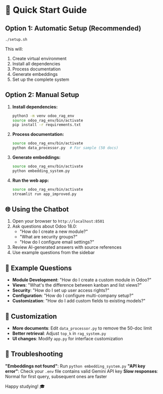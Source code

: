 # 🚀 Quick Start Guide

## Option 1: Automatic Setup (Recommended)

```bash
./setup.sh
```

This will:
1. Create virtual environment
2. Install all dependencies  
3. Process documentation
4. Generate embeddings
5. Set up the complete system

## Option 2: Manual Setup

1. **Install dependencies:**
   ```bash
   python3 -m venv odoo_rag_env
   source odoo_rag_env/bin/activate
   pip install -r requirements.txt
   ```

2. **Process documentation:**
   ```bash
   source odoo_rag_env/bin/activate
   python data_processor.py  # For sample (50 docs)
   ```

3. **Generate embeddings:**
   ```bash
   source odoo_rag_env/bin/activate
   python embedding_system.py
   ```

4. **Run the web app:**
   ```bash
   source odoo_rag_env/bin/activate
   streamlit run app_improved.py
   ```

## 🌐 Using the Chatbot

1. Open your browser to `http://localhost:8501`
2. Ask questions about Odoo 18.0:
   - "How do I create a new module?"
   - "What are security groups?"
   - "How do I configure email settings?"
3. Review AI-generated answers with source references
4. Use example questions from the sidebar

## 📝 Example Questions

- **Module Development**: "How do I create a custom module in Odoo?"
- **Views**: "What's the difference between kanban and list views?"
- **Security**: "How do I set up user access rights?"
- **Configuration**: "How do I configure multi-company setup?"
- **Customization**: "How do I add custom fields to existing models?"

## 🔧 Customization

- **More documents**: Edit `data_processor.py` to remove the 50-doc limit
- **Better retrieval**: Adjust `top_k` in `rag_system.py`
- **UI changes**: Modify `app.py` for interface customization

## 🚨 Troubleshooting

**"Embeddings not found"**: Run `python embedding_system.py`
**"API key error"**: Check your `.env` file contains valid Gemini API key
**Slow responses**: Normal for first query, subsequent ones are faster

Happy studying! 🎓